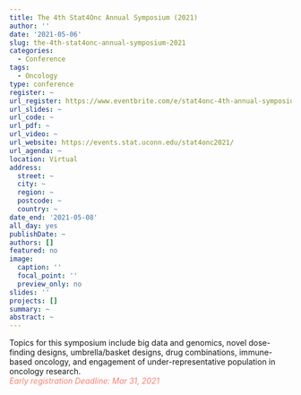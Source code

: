 ```yaml
---
title: The 4th Stat4Onc Annual Symposium (2021)
author: ''
date: '2021-05-06'
slug: the-4th-stat4onc-annual-symposium-2021
categories:
  - Conference
tags:
  - Oncology
type: conference
register: ~
url_register: https://www.eventbrite.com/e/stat4onc-4th-annual-symposium-tickets-132607264899
url_slides: ~
url_code: ~
url_pdf: ~
url_video: ~
url_website: https://events.stat.uconn.edu/stat4onc2021/
url_agenda: ~
location: Virtual
address:
  street: ~
  city: ~
  region: ~
  postcode: ~
  country: ~
date_end: '2021-05-08'
all_day: yes
publishDate: ~
authors: []
featured: no
image:
  caption: ''
  focal_point: ''
  preview_only: no
slides: ''
projects: []
summary: ~
abstract: ~
---
```

Topics for this symposium include big data and genomics, novel dose-finding designs, umbrella/basket designs, drug combinations, immune-based oncology, and engagement of under-representative population in oncology research.  
<span style="color: salmon;">*Early registration Deadline: Mar 31, 2021*</span>  

<!--more-->
  


